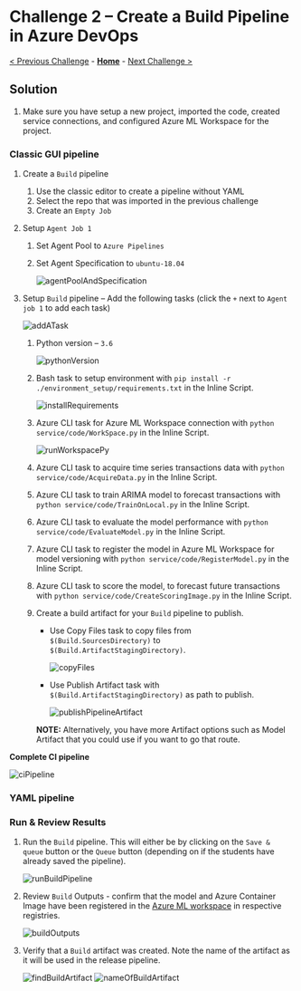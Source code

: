 # Challenge 2 – Create a Build Pipeline in Azure DevOps

[< Previous Challenge](./Solution-01.md) - **[Home](./README.md)** - [Next Challenge >](./Solution-03.md)

## Solution

1.  Make sure you have setup a new project, imported the code, created service connections, and configured Azure ML Workspace for the project.

### Classic GUI pipeline

1.  Create a `Build` pipeline
    1.  Use the classic editor to create a pipeline without YAML
    1.  Select the repo that was imported in the previous challenge
    1.  Create an `Empty Job`
1.  Setup `Agent Job 1`
    1.  Set Agent Pool to `Azure Pipelines`
    1.  Set Agent Specification to `ubuntu-18.04`

        ![agentPoolAndSpecification](../images/Challenge-02/agentPoolAndSpecification.png)
1.  Setup `Build` pipeline – Add the following tasks (click the `+` next to `Agent job 1` to add each task)

    ![addATask](../images/Challenge-02/addATask.png)

    1.  Python version – `3.6`

        ![pythonVersion](../images/Challenge-02/pythonVersion.png)

    1.  Bash task to setup environment with `pip install -r ./environment_setup/requirements.txt` in the Inline Script.

        ![installRequirements](../images/Challenge-02/installRequirements.png)

    1.  Azure CLI task for Azure ML Workspace connection with `python service/code/WorkSpace.py` in the Inline Script.

        ![runWorkspacePy](../images/Challenge-02/runWorkspacePy.png)

    1.  Azure CLI task to acquire time series transactions data with `python service/code/AcquireData.py` in the Inline Script.
    1.  Azure CLI task to train ARIMA model to forecast transactions with `python service/code/TrainOnLocal.py` in the Inline Script.
    1.  Azure CLI task to evaluate the model performance with `python service/code/EvaluateModel.py` in the Inline Script.
    1.  Azure CLI task to register the model in Azure ML Workspace for model versioning with `python service/code/RegisterModel.py` in the Inline Script.
    1.  Azure CLI task to score the model, to forecast future transactions with `python service/code/CreateScoringImage.py` in the Inline Script.
    1.  Create a build artifact for your `Build` pipeline to publish.
        - Use Copy Files task to copy files from `$(Build.SourcesDirectory)` to `$(Build.ArtifactStagingDirectory)`.

          ![copyFiles](../images/Challenge-02/copyFiles.png)

        - Use Publish Artifact task with `$(Build.ArtifactStagingDirectory)` as path to publish.

          ![publishPipelineArtifact](../images/Challenge-02/publishPipelineArtifact.png)

        **NOTE:** Alternatively, you have more Artifact options such as Model Artifact that you could use if you want to go that route.
    
**Complete CI pipeline**

![ciPipeline](../images/Challenge-02/ciPipeline.png)

### YAML pipeline



### Run & Review Results

1.  Run the `Build` pipeline. This will either be by clicking on the `Save & queue` button or the `Queue` button (depending on if the students have already saved the pipeline).

    ![runBuildPipeline](../images/Challenge-02/runBuildPipeline.png)

1.  Review `Build` Outputs - confirm that the model and Azure Container Image have been registered in the [Azure ML workspace](https://ml.azure.com/) in respective registries.

    ![buildOutputs](../images/Challenge-02/buildOutputs.png)

1.  Verify that a `Build` artifact was created. Note the name of the artifact as it will be used in the release pipeline.

    ![findBuildArtifact](../images/Challenge-02/findBuildArtifact.png)
    ![nameOfBuildArtifact](../images/Challenge-02/nameOfBuildArtifact.png)